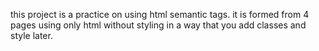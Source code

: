 this project is a practice on using html semantic tags.
it is formed from 4 pages using only html without styling in a way that you add classes and style later.
